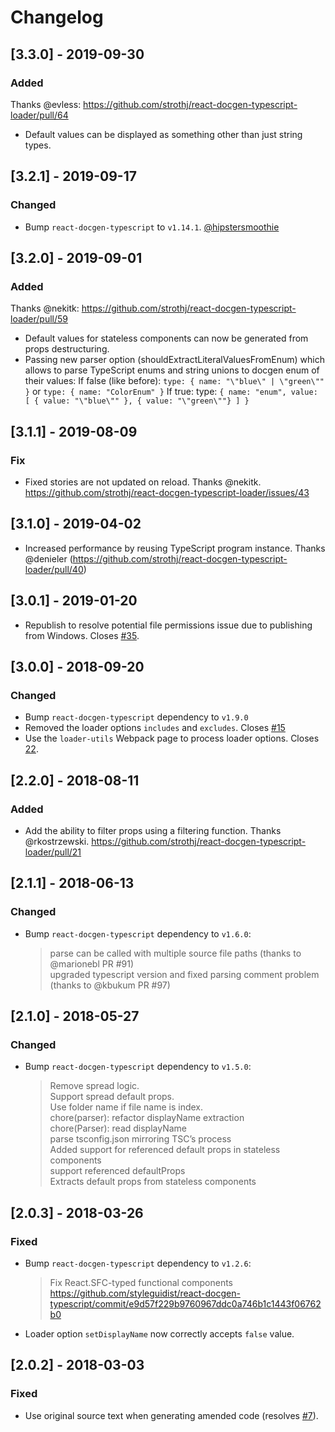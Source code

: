 # Changelog

## [3.3.0] - 2019-09-30

### Added

Thanks @evless: https://github.com/strothj/react-docgen-typescript-loader/pull/64

- Default values can be displayed as something other than just string types.

## [3.2.1] - 2019-09-17

### Changed

- Bump `react-docgen-typescript` to `v1.14.1`. [@hipstersmoothie](https://github.com/strothj/react-docgen-typescript-loader/pull/60)

## [3.2.0] - 2019-09-01

### Added

Thanks @nekitk: https://github.com/strothj/react-docgen-typescript-loader/pull/59

- Default values for stateless components can now be generated from props destructuring.
- Passing new parser option (shouldExtractLiteralValuesFromEnum) which allows to parse TypeScript enums and string unions to docgen enum of their values:
  If false (like before): `type: { name: "\"blue\" | \"green\"" }` or `type: { name: "ColorEnum" }`
  If true: type: `{ name: "enum", value: [ { value: "\"blue\"" }, { value: "\"green\""} ] }`

## [3.1.1] - 2019-08-09

### Fix

- Fixed stories are not updated on reload. Thanks @nekitk.
  https://github.com/strothj/react-docgen-typescript-loader/issues/43

## [3.1.0] - 2019-04-02

- Increased performance by reusing TypeScript program instance. Thanks @denieler (https://github.com/strothj/react-docgen-typescript-loader/pull/40)

## [3.0.1] - 2019-01-20

- Republish to resolve potential file permissions issue due to publishing from Windows. Closes [#35](https://github.com/strothj/react-docgen-typescript-loader/issues/35).

## [3.0.0] - 2018-09-20

### Changed

- Bump `react-docgen-typescript` dependency to `v1.9.0`
- Removed the loader options `includes` and `excludes`. Closes [#15](https://github.com/strothj/react-docgen-typescript-loader/issues/15)
- Use the `loader-utils` Webpack page to process loader options. Closes [22](https://github.com/strothj/react-docgen-typescript-loader/issues/22).

## [2.2.0] - 2018-08-11

### Added

- Add the ability to filter props using a filtering function. Thanks @rkostrzewski.
  https://github.com/strothj/react-docgen-typescript-loader/pull/21

## [2.1.1] - 2018-06-13

### Changed

- Bump `react-docgen-typescript` dependency to `v1.6.0`:
  > parse can be called with multiple source file paths (thanks to @marionebl PR #91)  
  > upgraded typescript version and fixed parsing comment problem (thanks to @kbukum PR #97)

## [2.1.0] - 2018-05-27

### Changed

- Bump `react-docgen-typescript` dependency to `v1.5.0`:
  > Remove spread logic.  
  > Support spread default props.  
  > Use folder name if file name is index.  
  > chore(parser): refactor displayName extraction  
  > chore(Parser): read displayName  
  > parse tsconfig.json mirroring TSC’s process  
  > Added support for referenced default props in stateless components  
  > support referenced defaultProps  
  > Extracts default props from stateless components

## [2.0.3] - 2018-03-26

### Fixed

- Bump `react-docgen-typescript` dependency to `v1.2.6`:
  > Fix React.SFC-typed functional components  
  > https://github.com/styleguidist/react-docgen-typescript/commit/e9d57f229b9760967ddc0a746b1c1443f06762b0
- Loader option `setDisplayName` now correctly accepts `false` value.

## [2.0.2] - 2018-03-03

### Fixed

- Use original source text when generating amended code (resolves [#7](https://github.com/strothj/react-docgen-typescript-loader/issues/7)).
